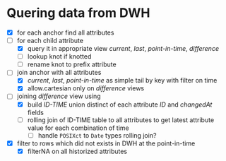 # Quering data from DWH

- [x] for each anchor find all attributes
- [ ] for each child attribute
  - [x] query it in appropriate view  *current*, *last*, *point-in-time*, *difference*
  - [ ] lookup knot if knotted
  - [ ] rename knot to prefix attribute
- [ ] join anchor with all attributes
  - [x] *current*, *last*, *point-in-time* as simple tail by key with filter on time
  - [x] allow.cartesian only on *difference* views
- [ ] joining *difference* view using
  - [x] build *ID-TIME* union distinct of each attribute *ID* and *changedAt* fields
  - [ ] rolling join of ID-TIME table to all attributes to get latest attribute value for each combination of time
    - [ ] handle `POSIXct` to `Date` types rolling join?
- [x] filter to rows which did not exists in DWH at the point-in-time
  - [x] filterNA on all historized attributes
